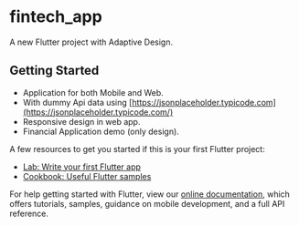 # fintech_app

A new Flutter project with Adaptive Design.

## Getting Started
* Application for both Mobile and Web.
* With dummy Api data using [https://jsonplaceholder.typicode.com](https://jsonplaceholder.typicode.com/)
* Responsive design in web app.
* Financial Application demo (only design).


A few resources to get you started if this is your first Flutter project:

- [Lab: Write your first Flutter app](https://flutter.dev/docs/get-started/codelab)
- [Cookbook: Useful Flutter samples](https://flutter.dev/docs/cookbook)

For help getting started with Flutter, view our
[online documentation](https://flutter.dev/docs), which offers tutorials,
samples, guidance on mobile development, and a full API reference.
